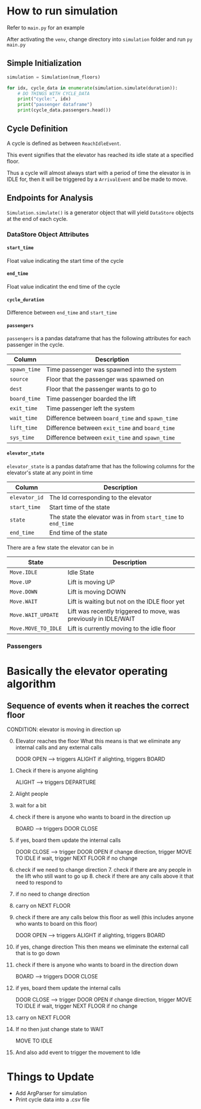 # How to run simulation

Refer to `main.py` for an example

After activating the `venv`, change directory into `simulation` folder and run `py main.py`

## Simple Initialization

```python
simulation = Simulation(num_floors)

for idx, cycle_data in enumerate(simulation.simulate(duration)):
    # DO THINGS WITH CYCLE_DATA
    print("cycle:", idx)
    print("passenger dataframe")
    print(cycle_data.passengers.head())
```
## Cycle Definition

A cycle is defined as between `ReachIdleEvent`.

This event signifies that the elevator has reached its idle state at a specified floor.

Thus a cycle will almost always start with a period of time the elevator is in IDLE for, then it will be triggered by a `ArrivalEvent` and be made to move.

## Endpoints for Analysis

`Simulation.simulate()` is a generator object that will yield `DataStore` objects at the end of each cycle.

### DataStore Object Attributes

#### `start_time`

Float value indicating the start time of the cycle

#### `end_time`

Float value indicatint the end time of the cycle

#### `cycle_duration`

Difference between `end_time` and `start_time`

#### `passengers`

`passengers` is a pandas dataframe that has the following attributes for each passenger in the cycle.

|Column|Description|
|---|---|
|`spawn_time`|Time passenger was spawned into the system|
|`source`|Floor that the passenger was spawned on|
|`dest`|Floor that the passenger wants to go to|
|`board_time`|Time passenger boarded the lift|
|`exit_time`|Time passenger left the system|
|`wait_time`|Difference between `board_time` and `spawn_time`|
|`lift_time`|Difference between `exit_time` and `board_time`|
|`sys_time`|Difference between `exit_time` and `spawn_time`|

#### `elevator_state`

`elevator_state` is a pandas dataframe that has the following columns for the elevator's state at any point in time

|Column|Description|
|---|---|
|`elevator_id`|The Id corresponding to the elevator|
|`start_time`|Start time of the state|
|`state`|The state the elevator was in from `start_time` to `end_time`|
|`end_time`|End time of the state|

There are a few state the elevator can be in

|State|Description|
|---|---|
|`Move.IDLE`|Idle State|
|`Move.UP`|Lift is moving UP|
|`Move.DOWN`|Lift is moving DOWN|
|`Move.WAIT`|Lift is waiting but not on the IDLE floor yet|
|`Move.WAIT_UPDATE`|Lift was recently triggered to move, was previously in IDLE/WAIT|
|`Move.MOVE_TO_IDLE`|Lift is currently moving to the idle floor|

### Passengers

# Basically the elevator operating algorithm
## Sequence of events when it reaches the correct floor
CONDITION: elevator is moving in direction up

0. Elevator reaches the floor
    What this means is that we eliminate any internal calls and any external calls

    DOOR OPEN --> triggers ALIGHT if alighting, triggers BOARD 

1. Check if there is anyone alighting

    ALIGHT --> triggers DEPARTURE

2. Alight people
3. wait for a bit
4. check if there is anyone who wants to board in the direction up

    BOARD --> triggers DOOR CLOSE

5. if yes, board them
    update the internal calls

    DOOR CLOSE --> trigger DOOR OPEN if change direction, trigger MOVE TO IDLE if wait, trigger NEXT FLOOR if no change

6. check if we need to change direction
    7. check if there are any people in the lift who still want to go up
    8. check if there are any calls above it that need to respond to
9. if no need to change direction
10. carry on    NEXT FLOOR

11. check if there are any calls below this floor as well (this includes anyone who wants to board on this floor)

    DOOR OPEN --> triggers ALIGHT if alighting, triggers BOARD 

12. if yes, change direction
    This then means we eliminate the external call that is to go down
13. check if there is anyone who wants to board in the direction down

    BOARD --> triggers DOOR CLOSE

14. if yes, board them
    update the internal calls

    DOOR CLOSE --> trigger DOOR OPEN if change direction, trigger MOVE TO IDLE if wait, trigger NEXT FLOOR if no change

14. carry on    NEXT FLOOR

15. If no then just change state to WAIT 

    MOVE TO IDLE

16. And also add event to trigger the movement to Idle


# Things to Update
- Add ArgParser for simulation
- Print cycle data into a .csv file
